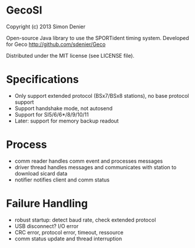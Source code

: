 GecoSI
======

Copyright (c) 2013 Simon Denier

Open-source Java library to use the SPORTident timing system.
Developed for Geco http://github.com/sdenier/Geco

Distributed under the MIT license (see LICENSE file).

Specifications
==============

- Only support extended protocol (BSx7/BSx8 stations), no base protocol support
- Support handshake mode, not autosend
- Support for SI5/6/6*/8/9/10/11
- Later: support for memory backup readout

Process
=======

- comm reader handles comm event and processes messages
- driver thread handles messages and communicates with station to download sicard data
- notifier notifies client and comm status

Failure Handling
================

- robust startup: detect baud rate, check extended protocol
- USB disconnect? I/O error
- CRC error, protocol error, timeout, ressource
- comm status update and thread interruption
